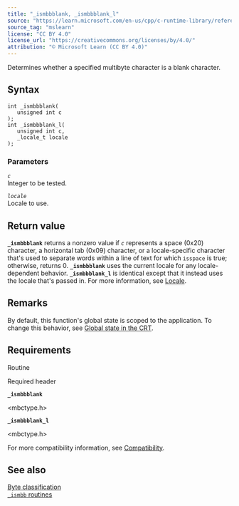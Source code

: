 ```yaml
---
title: "_ismbbblank, _ismbbblank_l"
source: "https://learn.microsoft.com/en-us/cpp/c-runtime-library/reference/ismbbblank-ismbbblank-l?view=msvc-170"
source_tag: "mslearn"
license: "CC BY 4.0"
license_url: "https://creativecommons.org/licenses/by/4.0/"
attribution: "© Microsoft Learn (CC BY 4.0)"
---
```

Determines whether a specified multibyte character is a blank character.

## Syntax

```
int _ismbbblank(
   unsigned int c
);
int _ismbbblank_l(
   unsigned int c,
   _locale_t locale
);
```

### Parameters

_`c`_  
Integer to be tested.

_`locale`_  
Locale to use.

## Return value

**`_ismbbblank`** returns a nonzero value if _`c`_ represents a space (0x20) character, a horizontal tab (0x09) character, or a locale-specific character that's used to separate words within a line of text for which `isspace` is true; otherwise, returns 0. **`_ismbbblank`** uses the current locale for any locale-dependent behavior. **`_ismbbblank_l`** is identical except that it instead uses the locale that's passed in. For more information, see [Locale](https://learn.microsoft.com/en-us/cpp/c-runtime-library/locale?view=msvc-170).

## Remarks

By default, this function's global state is scoped to the application. To change this behavior, see [Global state in the CRT](https://learn.microsoft.com/en-us/cpp/c-runtime-library/global-state?view=msvc-170).

## Requirements

Routine

Required header

**`_ismbbblank`**

<mbctype.h>

**`_ismbbblank_l`**

<mbctype.h>

For more compatibility information, see [Compatibility](https://learn.microsoft.com/en-us/cpp/c-runtime-library/compatibility?view=msvc-170).

## See also

[Byte classification](https://learn.microsoft.com/en-us/cpp/c-runtime-library/byte-classification?view=msvc-170)  
[`_ismbb` routines](https://learn.microsoft.com/en-us/cpp/c-runtime-library/ismbb-routines?view=msvc-170)
